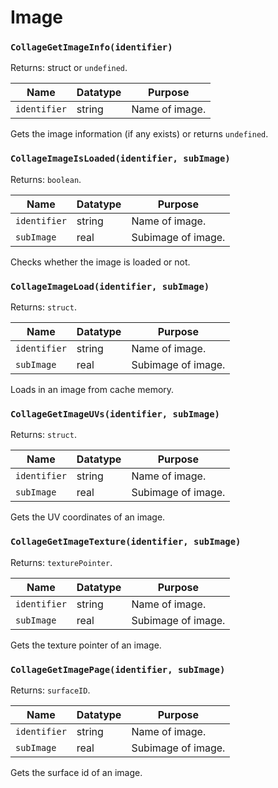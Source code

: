 # Image

### `CollageGetImageInfo(identifier)`

Returns: struct or `undefined`.

|Name|Datatype|Purpose|
|---|---|---|
|`identifier`|string|Name of image.|

Gets the image information (if any exists) or returns `undefined`.

### `CollageImageIsLoaded(identifier, subImage)`

Returns: `boolean`.

|Name|Datatype|Purpose|
|---|---|---|
|`identifier`|string|Name of image.|
|`subImage`|real|Subimage of image.|

Checks whether the image is loaded or not.

### `CollageImageLoad(identifier, subImage)`

Returns: `struct`.

|Name|Datatype|Purpose|
|---|---|---|
|`identifier`|string|Name of image.|
|`subImage`|real|Subimage of image.|

Loads in an image from cache memory.

### `CollageGetImageUVs(identifier, subImage)`

Returns: `struct`.

|Name|Datatype|Purpose|
|---|---|---|
|`identifier`|string|Name of image.|
|`subImage`|real|Subimage of image.|

Gets the UV coordinates of an image.

### `CollageGetImageTexture(identifier, subImage)`

Returns: `texturePointer`.

|Name|Datatype|Purpose|
|---|---|---|
|`identifier`|string|Name of image.|
|`subImage`|real|Subimage of image.|

Gets the texture pointer of an image.

### `CollageGetImagePage(identifier, subImage)`

Returns: `surfaceID`.

|Name|Datatype|Purpose|
|---|---|---|
|`identifier`|string|Name of image.|
|`subImage`|real|Subimage of image.|

Gets the surface id of an image.